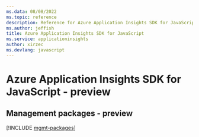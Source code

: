 ```yaml
---
ms.data: 08/08/2022
ms.topic: reference
description: Reference for Azure Application Insights SDK for JavaScript
ms.author: jeffish
title: Azure Application Insights SDK for JavaScript
ms.service: applicationinsights
author: xirzec
ms.devlang: javascript
---
```

# Azure Application Insights SDK for JavaScript - preview

## Management packages - preview
[!INCLUDE [mgmt-packages](application-insights-mgmt-index.md)]